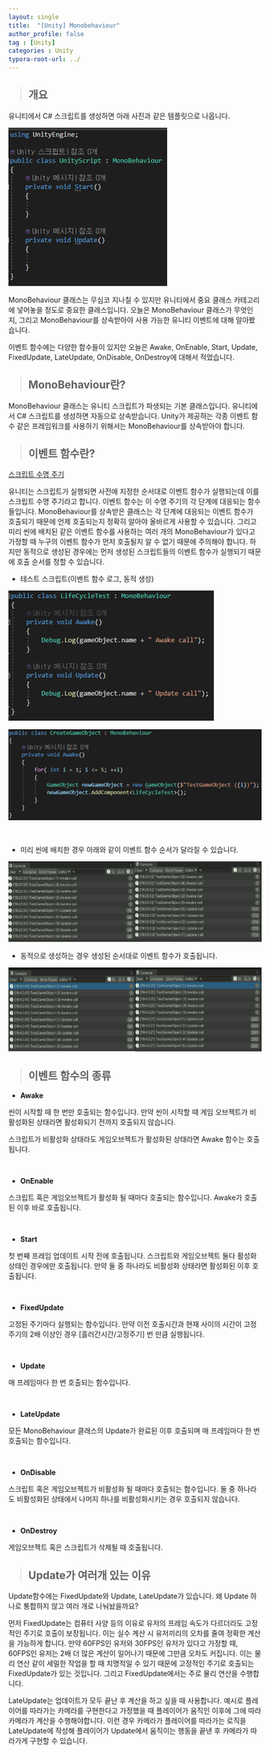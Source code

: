 ```yaml
---
layout: single
title:  "[Unity] Monobehaviour"
author_profile: false
tag : [Unity]
categories : Unity
typora-root-url: ../
---
```


> ## 개요

유니티에서 C# 스크립트를 생성하면 아래 사진과 같은 템플릿으로 나옵니다. 

![image-20230703180914521](/images/2023-07-03-first/image-20230703180914521.png)

MonoBehaviour 클래스는 무심코 지나칠 수 있지만 유니티에서 중요 클래스 카테고리에 넣어놓을 정도로 중요한 클래스입니다. 오늘은 MonoBehaviour 클래스가 무엇인지, 그리고 MonoBehaviour를 상속받아야 사용 가능한 유니티 이벤트에 대해 알아봤습니다.

이벤트 함수에는 다양한 함수들이 있지만 오늘은 Awake, OnEnable, Start, Update, FixedUpdate, LateUpdate, OnDisable, OnDestroy에 대해서 적었습니다.



> ## MonoBehaviour란?

MonoBehaviour 클래스는 유니티 스크립트가 파생되는 기본 클래스입니다. 유니티에서 C# 스크립트를 생성하면 자동으로 상속받습니다. Unity가 제공하는 각종 이벤트 함수 같은 프레임워크를 사용하기 위해서는 MonoBehaviour를 상속받아야 합니다.



> ## 이벤트 함수란?

[스크립트 수명 주기](https://docs.unity3d.com/kr/2021.3/Manual/ExecutionOrder.html)

유니티는 스크립트가 실행되면 사전에 지정한 순서대로 이벤트 함수가 실행되는데 이를 스크립트 수명 주기라고 합니다. 이벤트 함수는 이 수명 주기의 각 단계에 대응되는 함수들입니다. MonoBehaviour를 상속받은 클래스는 각 단계에 대응되는 이벤트 함수가 호출되기 때문에 언제 호출되는지 정확히 알아야 올바르게 사용할 수 있습니다. 그리고 미리 씬에 배치된 같은 이벤트 함수를 사용하는 여러 개의 MonoBehaviour가 있다고 가정할 때 누구의 이벤트 함수가 먼저 호출될지 알 수 없기 때문에 주의해야 합니다. 하지만 동적으로 생성된 경우에는 먼저 생성된 스크립트들의 이벤트 함수가 실행되기 때문에 호출 순서를 정할 수 있습니다.



- 테스트 스크립트(이벤트 함수 로그, 동적 생성)

![image-20230703192420449](/images/2023-07-03-first/image-20230703192420449.png)

![image-20230703194029741](/images/2023-07-03-first/image-20230703194029741.png)



<br>



- 미리 씬에 배치한 경우 아래와 같이 이벤트 함수 순서가 달라질 수 있습니다.

![Scene](/images/2023-07-03-first/Scene-1688380893130-2.png)



- 동적으로 생성하는 경우 생성된 순서대로 이벤트 함수가 호출됩니다.

![Scene](/images/2023-07-03-first/Scene-1688381033173-4.png)





> ## 이벤트 함수의 종류

- **Awake**

씬이 시작할 때 한 번만 호출되는 함수입니다. 만약 씬이 시작할 때 게임 오브젝트가 비활성화된 상태라면 활성화되기 전까지 호출되지 않습니다.

스크립트가 비활성화 상태라도 게임오브젝트가 활성화된 상태라면 Awake 함수는 호출됩니다.

<br>

- **OnEnable**

스크립트 혹은 게임오브젝트가 활성화 될 때마다 호출되는 함수입니다. Awake가 호출된 이후 바로 호출됩니다.

<br>

- **Start**

첫 번째 프레임 업데이트 시작 전에 호출됩니다. 스크립트와 게임오브젝트 둘다 활성화 상태인 경우에만 호출됩니다. 만약 둘 중 하나라도 비활성화 상태라면 활성화된 이후 호출됩니다.

<br>

- **FixedUpdate**

고정된 주기마다 실행되는 함수입니다. 만약 이전 호출시간과 현재 사이의 시간이 고정 주기의 2배 이상인 경우 [흘러간시간/고정주기] 번 만큼 실행됩니다.

<br>

- **Update**

매 프레임마다 한 번 호출되는 함수입니다.

<br>

- **LateUpdate**

모든 MonoBehaviour 클래스의 Update가 완료된 이후 호출되며 매 프레임마다 한 번 호출되는 함수입니다.

<br>

- **OnDisable**

스크립트 혹은 게임오브젝트가 비활성화 될 때마다 호출되는 함수입니다. 둘 중 하나라도 비활성화된 상태에서 나머지 하나를 비활성화시키는 경우 호출되지 않습니다.

<br>

- **OnDestroy**

게임오브젝트 혹은 스크립트가 삭제될 때 호출됩니다.



> ## Update가 여러개 있는 이유

Update함수에는 FixedUpdate와 Update, LateUpdate가 있습니다. 왜 Update 하나로 통합하지 않고 여러 개로 나눠놨을까요?



먼저 FixedUpdate는 컴퓨터 사양 등의 이유로 유저의 프레임 속도가 다르더라도 고정적인 주기로 호출이 보장됩니다. 이는 실수 계산 시 유저끼리의 오차를 줄여 정확한 계산을 가능하게 합니다. 만약 60FPS인 유저와 30FPS인 유저가 있다고 가정할 때, 60FPS인 유저는 2배 더 많은 계산이 일어나기 때문에 그만큼 오차도 커집니다. 이는 물리 연산 같이 세밀한 작업을 할 때 치명적일 수 있기 때문에 고정적인 주기로 호출되는 FixedUpdate가 있는 것입니다. 그리고 FixedUpdate에서는 주로 물리 연산을 수행합니다.



LateUpdate는 업데이트가 모두 끝난 후 계산을 하고 싶을 때 사용합니다. 예시로 플레이어를 따라가는 카메라를 구현한다고 가정했을 때 플레이어가 움직인 이후에 그에 따라 카메라가 계산을 수행해야합니다. 이런 경우 카메라가 플레이어를 따라가는 로직을 LateUpdate에 작성해 플레이어가 Update에서 움직이는 행동을 끝낸 후 카메라가 따라가게 구현할 수 있습니다.

